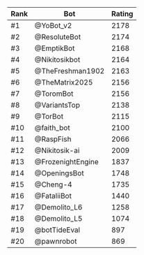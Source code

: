 Rank|Bot|Rating
---|---|---
#1|@YoBot_v2|2178
#2|@ResoluteBot|2174
#3|@EmptikBot|2168
#4|@Nikitosikbot|2164
#5|@TheFreshman1902|2163
#6|@TheMatrix2025|2156
#7|@ToromBot|2156
#8|@VariantsTop|2138
#9|@TorBot|2115
#10|@faith_bot|2100
#11|@RaspFish|2066
#12|@Nikitosik-ai|2009
#13|@FrozenightEngine|1837
#14|@OpeningsBot|1748
#15|@Cheng-4|1735
#16|@FataliiBot|1440
#17|@Demolito_L6|1258
#18|@Demolito_L5|1074
#19|@botTideEval|897
#20|@pawnrobot|869
